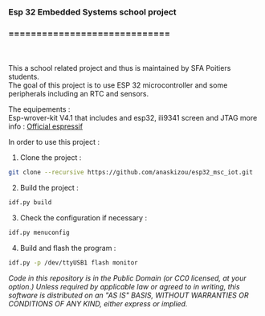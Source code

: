 ### Esp 32 Embedded Systems school project
### =============================
<br /><br />
This a school related project and thus is maintained by  SFA Poitiers students.<br />
The goal of this project is to use ESP 32 microcontroller and some peripherals including an RTC and sensors.<br />

The equipements :<br />
Esp-wrover-kit V4.1 that includes and esp32, ili9341 screen and JTAG more info : [Official espressif](https://docs.espressif.com/projects/esp-idf/en/latest/hw-reference/get-started-wrover-kit.html#get-started-esp-wrover-kit-v4-1-board-front "Espressif docs link")<br />

In order to use this project :<br />

1. Clone the project :

```bash
git clone --recursive https://github.com/anaskizou/esp32_msc_iot.git 
```
2. Build the project :

```bash
idf.py build 
```
3. Check the configuration if necessary :

```bash
idf.py menuconfig 
```
4. Build and flash the program :

```bash
idf.py -p /dev/ttyUSB1 flash monitor 
```

*Code in this repository is in the Public Domain (or CC0 licensed, at your option.)
Unless required by applicable law or agreed to in writing, this
software is distributed on an "AS IS" BASIS, WITHOUT WARRANTIES OR
CONDITIONS OF ANY KIND, either express or implied.*
